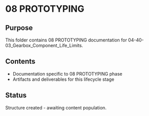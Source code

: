 # 08 PROTOTYPING

## Purpose
This folder contains 08 PROTOTYPING documentation for 04-40-03_Gearbox_Component_Life_Limits.

## Contents
- Documentation specific to 08 PROTOTYPING phase
- Artifacts and deliverables for this lifecycle stage

## Status
Structure created - awaiting content population.
